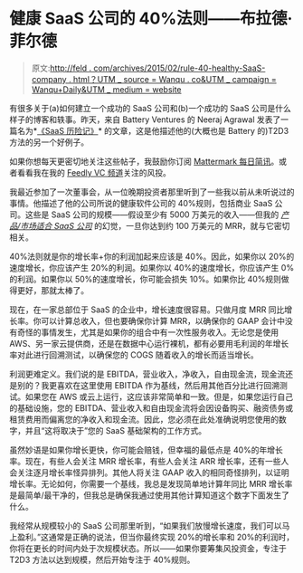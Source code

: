 # 健康 SaaS 公司的 40%法则——布拉德·菲尔德

> 原文:[http://feld . com/archives/2015/02/rule-40-healthy-SaaS-company . html？UTM _ source = Wanqu . co&UTM _ campaign = Wanqu+Daily&UTM _ medium = website](http://feld.com/archives/2015/02/rule-40-healthy-saas-company.html?utm_source=wanqu.co&utm_campaign=Wanqu+Daily&utm_medium=website)

有很多关于(a)如何建立一个成功的 SaaS 公司和(b)一个成功的 SaaS 公司是什么样子的博客和轶事。昨天，来自 Battery Ventures 的 Neeraj Agrawal 发表了一篇名为*[《SaaS 历险记》](https://techcrunch.com/2015/02/01/the-saas-travel-adventure/)* 的文章，这是他描述他的(大概也是 Battery 的)T2D3 方法的另一个好例子。

如果你想每天更密切地关注这些帖子，我鼓励你订阅 [Mattermark 每日简讯](https://www.mattermark.com)。或者看看我在我的 [Feedly VC 频道](https://feedly.com/bfeld)关注的风投。

我最近参加了一次董事会，从一位晚期投资者那里听到了一些我以前从未听说过的事情。他描述了他的公司所说的健康软件公司的 40%规则，包括商业 SaaS 公司。这些是 SaaS 公司的规模——假设至少有 5000 万美元的收入——但我的 *[产品/市场适合 SaaS 公司](https://www.feld.com/archives/2015/01/illusion-product-market-fit-saas-companies.html)* 的幻觉，一旦你达到约 100 万美元的 MRR，就与它密切相关。

40%法则就是你的增长率+你的利润加起来应该是 40%。因此，如果你以 20%的速度增长，你应该产生 20%的利润。如果你以 40%的速度增长，你应该产生 0%的利润。如果你以 50%的速度增长，你可能会损失 10%。如果你比 40%规则做得更好，那就太棒了。

现在，在一家总部位于 SaaS 的企业中，增长速度很容易。只做月度 MRR 同比增长率。你可以计算总收入，但也要确保你计算 MRR，以确保你的 GAAP 会计中没有奇怪的事情发生，尤其是如果你的组合中有一次性服务收入。无论您是使用 AWS、另一家云提供商，还是在数据中心运行裸机，都有必要用毛利润的年增长率对此进行回溯测试，以确保您的 COGS 随着收入的增长而适当增长。

利润更难定义。我们说的是 EBITDA，营业收入，净收入，自由现金流，现金流还是别的？我更喜欢在这里使用 EBITDA 作为基线，然后用其他百分比进行回溯测试。如果您在 AWS 或云上运行，这应该非常简单和一致。但是，如果您运行自己的基础设施，您的 EBITDA、营业收入和自由现金流将会因设备购买、融资债务或租赁费用而偏离您的净收入和现金流。因此，您必须在此处准确说明您使用的数字，并且“这将取决于”您的 SaaS 基础架构的工作方式。

虽然妙语是如果你增长更快，你可能会赔钱，但幸福的最低点是 40%的年增长率。现在，有些人会关注 MRR 增长率，有些人会关注 ARR 增长率，还有一些人会关注逐月增长率怪异排列。其他人将关注 GAAP 收入的相同奇怪排列，以证明增长率。无论如何，你需要一个基线，我总是发现简单地计算年同比 MRR 增长率是最简单/最干净的，但我总是确保我通过使用其他计算知道这个数字下面发生了什么。

我经常从规模较小的 SaaS 公司那里听到，“如果我们放慢增长速度，我们可以马上盈利。”这通常是正确的说法，但当你最终实现 20%的增长率和 20%的利润时，你将在更长的时间内处于次规模状态。所以——如果你要筹集风投资金，专注于 T2D3 方法以达到规模，然后开始专注于 40%规则。